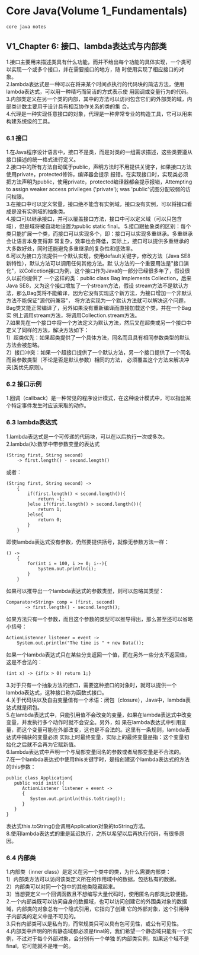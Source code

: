 # Core Java(Volume 1_Fundamentals)
    core java notes
## V1_Chapter 6: 接口、lambda表达式与内部类
1.接口主要用来描述类具有什么功能，而并不给出每个功能的具体实现，一个类可以实现一个或多个接口，并在需要接口的地方，随
时使用实现了相应接口的对象。   
2.lambda表达式是一种可以在将来某个时间点执行的代码块的简洁方法，使用lambda表达式，可以用一种精巧而简洁的方式表示使
用回调或变量行为的代码。   
3.内部类定义在另一个类的内部，其中的方法可以访问包含它们的外部类的域，内部类计数主要用于设计具有相互协作关系的类的集
合。   
4.代理是一种实现任意接口的对象，代理是一种非常专业的构造工具，它可以用来构建系统级的工具。   
### 6.1 接口
1.在Java程序设计语言中，接口不是类，而是对类的一组需求描述，这些类要遵从接口描述的统一格式进行定义。   
2.接口中的所有方法自动属于public，声明方法时不用提供关键字，如果接口方法使用private，protected修饰，编译器会提示
报错。在实现接口时，实现类必须把方法声明为public，使用private，protected编译器都会提示报错，Attempting
to assign weaker access privileges ('private'); was
'public'试图分配较弱的访问权限。   
3.在接口中可以定义常量，接口绝不能含有实例域，接口没有实例，可以将接口看成是没有实例域的抽象类。   
4.接口可以继承接口，并可以覆盖接口方法，接口中可以定义域（可以只包含域），但是域将被自动地设置为public
static final。
5.接口跟抽象类的区别：每个类只能扩展一个类，而接口可以实现多个，即：接口可以实现多重继承。多重继承会让语言本身变得非
常复杂，效率也会降低，实际上，接口可以提供多重继承的大多数好处，同时还能避免多重继承的复杂性和低效率。   
6.可以为接口方法提供一个默认实现，使用default关键字，修改方法（Java SE8新特性），默认方法可以调用任何其他方法。默
认方法的一个重要用法是"接口演化"，以Collcetion接口为例，这个接口作为Java的一部分已经很多年了，假设很久以前你提供了
一个这样的类：public class Bag Implements Collection，后来Java SE8，又为这个接口增加了一个stream方法，假设
stream方法不是默认方法，那么Bag类将不能编译，因为它没有实现这个新方法，为接口增加一个非默认方法不能保证"源代码兼容"，
将方法实现为一个默认方法就可以解决这个问题，Bag类又能正常编译了，另外如果没有重新编译而直接加载这个类，并在一个Bag实
例上调用stream方法，将调用Collection.stream方法。   
7.如果先在一个接口中将一个方法定义为默认方法，然后又在超类或另一个接口中定义了同样的方法，解决方法如下：   
1）超类优先：如果超类提供了一个具体方法，同名而且具有相同参数类型的默认方法会被忽略。   
2）接口冲突：如果一个超接口提供了一个默认方法，另一个接口提供了一个同名而且参数类型（不论是否是默认参数）相同的方法，
必须覆盖这个方法来解决冲突(类优先原则)。
### 6.2 接口示例
1.回调（callback）是一种常见的程序设计模式，在这种设计模式中，可以指出某个特定事件发生时应该采取的动作。
### 6.3 lambda表达式
1.lambda表达式是一个可传递的代码块，可以在以后执行一次或多次。   
2.lambda(λ):数学中带参数变量的表达式   
```
(String first, Stirng second)
    -> first.length() - second.length()
```
或者：
```$xslt
(String first, String second) ->
    {
        if(first.length() < second.length()){
            return -1;
        }else if(first.length() > second.length()){
            return 1;
        }else{
            return 0;
        }
    }
```
即使lambda表达式没有参数，仍然要提供括号，就像无参数方法一样：
```$xslt
() -> 
    {
        for(int i = 100, i >= 0; i--){
            System.out.println(i);
        }  
    }
```
如果可以推导出一个lambda表达式的参数类型，则可以忽略其类型：
```$xslt
Comparator<String> comp = (first, second)
       -> first.length() - second.length();
```
如果方法只有一个参数，而且这个参数的类型可以推导得出，那么甚至还可以省略小括号：
```$xslt
ActionListenner listener = event -> 
    System.out.println("The time is " + new Data());
```
如果一个lambda表达式只在某些分支返回一个值，而在另外一些分支不返回值，这是不合法的：
```$xslt
(int x) -> {if(x > 0) return 1;}
```
3.对于只有一个抽象方法的接口，需要这种接口的对象时，就可以提供一个lambda表达式，这种接口称为函数式接口。   
4.关于代码块以及自由变量值有一个术语：闭包（closure），Java中，lambda表达式就是闭包。   
5.在lambda表达式中，只能引用值不会改变的变量，如果在lambda表达式中改变变量，并发执行多个动作时就不会安全。另外，如
果在lambda表达式中引用变量，而这个变量可能在外部改变，这也是不合法的。这里有一条规则，lambda表达式中捕获的变量必须
实际上时最终变量，实际上的最终变量是指：这个变量初始化之后就不会再为它赋新值。   
6.lambda表达式中声明一个与局部变量同名的参数或者局部变量是不合法的。   
7.在一个lambda表达式中使用this关键字时，是指创建这个lambda表达式的方法的this参数：
```$xslt
public class Application{
   public void init(){
      ActionListener listener = event ->
      {
         System.out.println(this.toString());
      }
   }
}
```
表达式this.toString()会调用Application对象的toString方法。   
8.使用lambda表达式的重是延迟执行，之所以希望以后再执行代码，有很多原因。   
### 6.4 内部类
1.内部类（inner class）是定义在另一个类中的类，为什么需要内部类：   
1）内部类方法可以访问该类定义所在的作用域中的数据，包括私有的数据。   
2）内部类可以对同一个包中的其他类隐藏起来。   
3）当想要定义一个回调函数且不想编写大量代码时，使用匿名内部类比较便捷。   
2.一个内部类既可以访问自身的数据域，也可以访问创建它的外围类对象的数据域，内部类的对象总有一个隐式引用，它指向了创建
它的外部对象，这个引用种子内部类的定义中是不可见的。   
3.只有内部类可以是私有的，而常规类只可以具有包可见性，或公有可见性。   
4.内部类中声明的所有静态域都必须是final的，我们希望一个静态域只能有一个实例，不过对于每个外部对象，会分别有一个单独
的内部类实例，如果这个域不是final，它可能就不是唯一的。   

